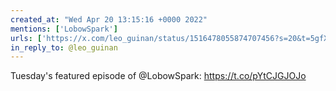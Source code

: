 ```yaml
---
created_at: "Wed Apr 20 13:15:16 +0000 2022"
mentions: ['LobowSpark']
urls: ['https://x.com/leo_guinan/status/1516478055874707456?s=20&t=5gfX9Bbxl64i8Y01x5EJiw']
in_reply_to: @leo_guinan
---
```


Tuesday's featured episode of @LobowSpark: 
https://t.co/pYtCJGJOJo